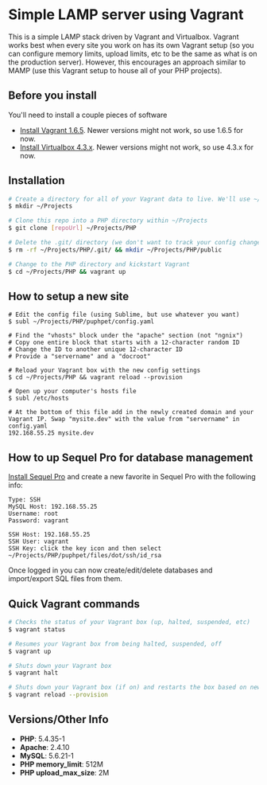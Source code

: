 # Simple LAMP server using Vagrant

This is a simple LAMP stack driven by Vagrant and Virtualbox. Vagrant works best when every site you work on has its own Vagrant setup (so you can configure memory limits, upload limits, etc to be the same as what is on the production server). However, this encourages an approach similar to MAMP (use this Vagrant setup to house all of your PHP projects).

## Before you install

You'll need to install a couple pieces of software

- [Install Vagrant 1.6.5](https://www.vagrantup.com/download-archive/v1.6.5.html). Newer versions might not work, so use 1.6.5 for now.
- [Install Virtualbox 4.3.x](https://www.virtualbox.org/wiki/Download_Old_Builds_4_3). Newer versions might not work, so use 4.3.x for now.

## Installation

```sh
# Create a directory for all of your Vagrant data to live. We'll use ~/Projects for this tutorial
$ mkdir ~/Projects

# Clone this repo into a PHP directory within ~/Projects
$ git clone [repoUrl] ~/Projects/PHP

# Delete the .git/ directory (we don't want to track your config changes) and create the ~/Projects/PHP/public where your sites will live
$ rm -rf ~/Projects/PHP/.git/ && mkdir ~/Projects/PHP/public

# Change to the PHP directory and kickstart Vagrant
$ cd ~/Projects/PHP && vagrant up
```

## How to setup a new site

```
# Edit the config file (using Sublime, but use whatever you want)
$ subl ~/Projects/PHP/puphpet/config.yaml

# Find the "vhosts" block under the "apache" section (not "ngnix")
# Copy one entire block that starts with a 12-character random ID
# Change the ID to another unique 12-character ID
# Provide a "servername" and a "docroot"

# Reload your Vagrant box with the new config settings
$ cd ~/Projects/PHP && vagrant reload --provision

# Open up your computer's hosts file
$ subl /etc/hosts

# At the bottom of this file add in the newly created domain and your Vagrant IP. Swap "mysite.dev" with the value from "servername" in config.yaml
192.168.55.25 mysite.dev
```

## How to up Sequel Pro for database management

[Install Sequel Pro](http://www.sequelpro.com/) and create a new favorite in Sequel Pro with the following info:

```
Type: SSH
MySQL Host: 192.168.55.25
Username: root
Password: vagrant

SSH Host: 192.168.55.25
SSH User: vagrant
SSH Key: click the key icon and then select ~/Projects/PHP/puphpet/files/dot/ssh/id_rsa
```

Once logged in you can now create/edit/delete databases and import/export SQL files from them.

## Quick Vagrant commands

```sh
# Checks the status of your Vagrant box (up, halted, suspended, etc)
$ vagrant status

# Resumes your Vagrant box from being halted, suspended, off
$ vagrant up

# Shuts down your Vagrant box
$ vagrant halt

# Shuts down your Vagrant box (if on) and restarts the box based on new config changes in config.yaml
$ vagrant reload --provision
```

## Versions/Other Info
- **PHP**: 5.4.35-1
- **Apache**: 2.4.10
- **MySQL**: 5.6.21-1
- **PHP memory_limit**: 512M
- **PHP upload_max_size**: 2M
